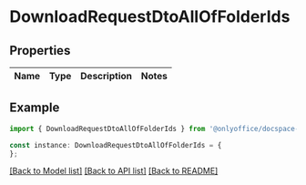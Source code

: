 # DownloadRequestDtoAllOfFolderIds


## Properties

Name | Type | Description | Notes
------------ | ------------- | ------------- | -------------

## Example

```typescript
import { DownloadRequestDtoAllOfFolderIds } from '@onlyoffice/docspace-api-sdk';

const instance: DownloadRequestDtoAllOfFolderIds = {
};
```

[[Back to Model list]](../README.md#documentation-for-models) [[Back to API list]](../README.md#documentation-for-api-endpoints) [[Back to README]](../README.md)
